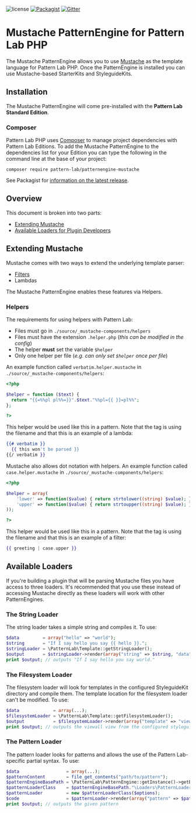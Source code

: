 ![license](https://img.shields.io/github/license/pattern-lab/patternengine-php-mustache.svg?maxAge=2592000)
[![Packagist](https://img.shields.io/packagist/v/pattern-lab/patternengine-mustache.svg?maxAge=2592000)](https://packagist.org/packages/pattern-lab/styleguidekit-mustache-default) [![Gitter](https://img.shields.io/gitter/room/pattern-lab/php.svg?maxAge=2592000)](https://gitter.im/pattern-lab/php)

# Mustache PatternEngine for Pattern Lab PHP

The Mustache PatternEngine allows you to use [Mustache](https://mustache.github.io) as the template language for Pattern Lab PHP. Once the PatternEngine is installed you can use Mustache-based StarterKits and StyleguideKits.

## Installation

The Mustache PatternEngine will come pre-installed with the **Pattern Lab Standard Edition**.

### Composer

Pattern Lab PHP uses [Composer](https://getcomposer.org/) to manage project dependencies with Pattern Lab Editions. To add the Mustache PatternEngine to the dependencies list for your Edition you can type the following in the command line at the base of your project:

    composer require pattern-lab/patternengine-mustache

See Packagist for [information on the latest release](https://packagist.org/packages/pattern-lab/patternengine-mustache).

## Overview

This document is broken into two parts:

* [Extending Mustache](#extending-mustache)
* [Available Loaders for Plugin Developers](#available-loaders)

## Extending Mustache

Mustache comes with two ways to extend the underlying template parser:

* [Filters](https://github.com/bobthecow/mustache.php/wiki/FILTERS-pragma)
* Lambdas

The Mustache PatternEngine enables these features via Helpers.

### Helpers

The requirements for using helpers with Pattern Lab:

* Files must go in `./source/_mustache-components/helpers`
* Files must have the extension `.helper.php` (_this can be modified in the config_)
* The helper **must** set the variable `$helper`
* Only one helper per file (_e.g. can only set `$helper` once per file_)

An example function called `verbatim.helper.mustache` in `./source/_mustache-components/helpers`:

```php
<?php

$helper = function ($text) {
  return "{{=%%pl pl%%=}}".$text."%%pl={{ }}=pl%%";
};

?>
```

This helper would be used like this in a pattern. Note that the tag is using the filename and that this is an example of a lambda:

```mustache
{{# verbatim }}
  {{ this won't be parsed }}
{{/ verbatim }}
```

Mustache also allows dot notation with helpers. An example function called `case.helper.mustache` in `./source/_mustache-components/helpers`:

```php
<?php

$helper = array(
    'lower' => function($value) { return strtolower((string) $value); },
    'upper' => function($value) { return strtoupper((string) $value); },
));

?>
```

This helper would be used like this in a pattern. Note that the tag is using the filename and that this is an example of a filter:

```mustache
{{ greeting | case.upper }}
```

## Available Loaders

If you're building a plugin that will be parsing Mustache files you have access to three loaders. It's recommended that you use these instead of accessing Mustache directly as these loaders will work with other PatternEngines.

### The String Loader

The string loader takes a simple string and compiles it. To use:

```php
$data         = array("hello" => "world");
$string       = "If I say hello you say {{ hello }}.";
$stringLoader = \PatternLab\Template::getStringLoader();
$output       = $stringLoader->render(array("string" => $string, "data" => $data));
print $output; // outputs "If I say hello you say world."
```

### The Filesystem Loader

The filesystem loader will look for templates in the configured StyleguideKit directory and compile them. The template location for the filesystem loader can't be modified. To use:

```php
$data             = array(...);
$filesystemLoader = \PatternLab\Template::getFilesystemLoader();
$output           = $filesystemLoader->render(array("template" => "viewall", "data" => $data));
print $output; // outputs the viewall view from the configured styleguidekit
```

### The Pattern Loader

The pattern loader looks for patterns and allows the use of the Pattern Lab-specific partial syntax. To use:

```php
$data                  = array(...);
$patternContent        = file_get_contents("path/to/pattern");
$patternEngineBasePath = \PatternLab\PatternEngine::getInstance()->getBasePath();
$patternLoaderClass    = $patternEngineBasePath."\Loaders\PatternLoader";
$patternLoader         = new $patternLoaderClass($options);
$code                  = $patternLoader->render(array("pattern" => $patternContent, "data" => $data));
print $output; // outputs the given pattern
